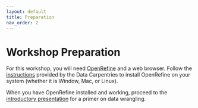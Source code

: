 ```yaml
---
layout: default
title: Preparation
nav_order: 2
---
```


# Workshop Preparation 
For this workshop, you will need [OpenRefine](https://openrefine.org/) and a web browser. Follow the [instructions](https://datacarpentry.org/openrefine-socialsci/setup.html) provided by the Data Carpentries to install OpenRefine on your system (whether it is Window, Mac, or Linux). 

When you have OpenRefine installed and working, proceed to the [introductory presentation](introduction.md) for a primer on data wrangling. 

<!-- Edit the content below for the workshop in question. Once you're ready to publish, remove the comment characters e.g. "<!--" at the start and end -->


<!--

# Workshop preparation 

Preparation for this tutorial consists of two steps: [Getting the data](#get-the-data) and [Getting the software](#get-the-software). Follow the steps below. 
  
## Get the data

You will have an opportunity to download the data during the workshop; however, if you would like to do so ahead of time, it can be downloaded [here](https://github.com/scds/intro-tableau/raw/main/data/humdata_GHGEmissionsGES.xlsx).

## Get the software
This hands-on workshop uses [**Tableau**](https://www.tableau.com/), a software application for data visualization. We ask that you download Tableau in advance of the workshop to be able to participate in it to the fullest extent.

You have three options for downloading Tableau:
1. [Tableau Public](https://public.tableau.com/en-us/s/) (limited version)
2. A 14-day trial of [Tableau Desktop](https://www.tableau.com/products/trial)
3. A 1-year instructor or student license for [Tableau Desktop for academic purposes](https://www.tableau.com/academic/teaching) 

The three options will be discussed further during the workshop; for now, we recommend Tableau Public or the 14-day trial of Tableau Desktop. Please contact the [Sherman Centre](mailto:scds@mcmaster.ca) if you have any difficulties downloading or opening the software.

-->

